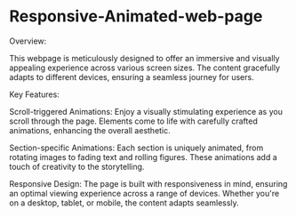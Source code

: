 # Responsive-Animated-web-page

Overview:

This webpage is meticulously designed to offer an immersive and visually appealing experience across various screen sizes. The content gracefully adapts to different devices, ensuring a seamless journey for users.

Key Features:

Scroll-triggered Animations: Enjoy a visually stimulating experience as you scroll through the page. Elements come to life with carefully crafted animations, enhancing the overall aesthetic.

Section-specific Animations: Each section is uniquely animated, from rotating images to fading text and rolling figures. These animations add a touch of creativity to the storytelling.

Responsive Design: The page is built with responsiveness in mind, ensuring an optimal viewing experience across a range of devices. Whether you're on a desktop, tablet, or mobile, the content adapts seamlessly.

